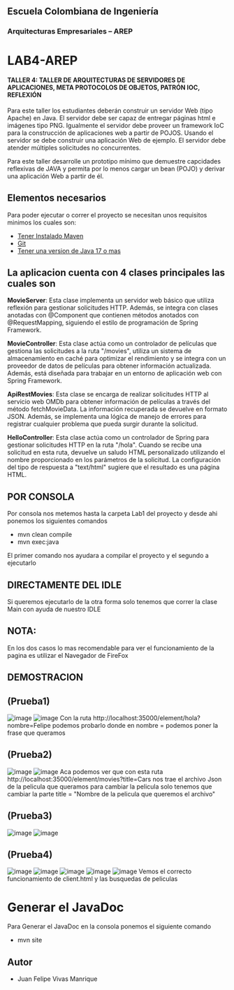 ## Escuela Colombiana de Ingeniería
### Arquitecturas Empresariales – AREP
# LAB4-AREP
#### TALLER 4: TALLER DE ARQUITECTURAS DE SERVIDORES DE APLICACIONES, META PROTOCOLOS DE OBJETOS, PATRÓN IOC, REFLEXIÓN
Para este taller los estudiantes deberán construir un servidor Web (tipo Apache) en Java. El servidor debe ser capaz de entregar páginas html e imágenes tipo PNG. Igualmente el servidor debe proveer un framework IoC para la construcción de aplicaciones web a partir de POJOS. Usando el servidor se debe construir una aplicación Web de ejemplo. El servidor debe atender múltiples solicitudes no concurrentes.

Para este taller desarrolle un prototipo mínimo que demuestre capcidades reflexivas de JAVA y permita por lo menos cargar un bean (POJO) y derivar una aplicación Web a partir de él. 

## Elementos necesarios 
Para poder ejecutar o correr el proyecto se necesitan unos requisitos minimos los cuales son:
* [Tener Instalado Maven](https://maven.apache.org/download.cgi)
* [Git](https://git-scm.com/downloads)
* [Tener una version de Java 17 o mas](https://www.oracle.com/co/java/technologies/downloads/)

## La aplicacion cuenta con 4 clases principales las cuales son

**MovieServer**: Esta clase implementa un servidor web básico que utiliza reflexión para gestionar solicitudes HTTP. Además, se integra con clases anotadas con @Component que contienen métodos anotados con @RequestMapping, siguiendo el estilo de programación de Spring Framework.

**MovieController**: Esta clase actúa como un controlador de películas que gestiona las solicitudes a la ruta "/movies", utiliza un sistema de almacenamiento en caché para optimizar el rendimiento y se integra con un proveedor de datos de películas para obtener información actualizada. Además, está diseñada para trabajar en un entorno de aplicación web con Spring Framework.

**ApiRestMovies**: Esta clase se encarga de realizar solicitudes HTTP al servicio web OMDb para obtener información de películas a través del método fetchMovieData. La información recuperada se devuelve en formato JSON. Además, se implementa una lógica de manejo de errores para registrar cualquier problema que pueda surgir durante la solicitud.

**HelloController**: Esta clase actúa como un controlador de Spring para gestionar solicitudes HTTP en la ruta "/hola". Cuando se recibe una solicitud en esta ruta, devuelve un saludo HTML personalizado utilizando el nombre proporcionado en los parámetros de la solicitud. La configuración del tipo de respuesta a "text/html" sugiere que el resultado es una página HTML.

## POR CONSOLA
Por consola nos metemos hasta la carpeta Lab1 del proyecto y desde ahi ponemos los siguientes comandos

* mvn clean compile
* mvn exec:java
  
El primer comando nos ayudara a compilar el proyecto y el segundo a ejecutarlo

## DIRECTAMENTE DEL IDLE
Si queremos ejecutarlo de la otra forma solo tenemos que correr la clase Main con ayuda de nuestro IDLE

## NOTA:
En los dos casos lo mas recomendable para ver el funcionamiento de la pagina es utilizar el Navegador de FireFox

## DEMOSTRACION
## (Prueba1)
![image](https://github.com/JuanFe2001/LAB4-AREP/assets/123691538/897ff5f0-59fd-4b3c-b089-4ef3ab05cfca)
![image](https://github.com/JuanFe2001/LAB4-AREP/assets/123691538/ddf7ec88-49e6-4ccc-ade7-69d4a9d2041b)
Con la ruta http://localhost:35000/element/hola?nombre=Felipe podemos probarlo donde en nombre =
podemos poner la frase que queramos
## (Prueba2)
![image](https://github.com/JuanFe2001/LAB4-AREP/assets/123691538/47d3f25a-b50c-4921-862b-cb4459d8fc6d)
![image](https://github.com/JuanFe2001/LAB4-AREP/assets/123691538/2d999b28-2dc2-4f32-8096-f2aa1b92dfb2)
Aca podemos ver que con esta ruta http://localhost:35000/element/movies?title=Cars nos trae el archivo Json de la pelicula
que queramos para cambiar la pelicula solo tenemos que cambiar la parte title = "Nombre de la pelicula que queremos el archivo"
## (Prueba3)
![image](https://github.com/JuanFe2001/LAB4-AREP/assets/123691538/073d1a46-35c4-49ba-9c45-f97a64a71f3b)
![image](https://github.com/JuanFe2001/LAB4-AREP/assets/123691538/437430d6-49c6-4ea2-b1cd-8efa2366cb36)
## (Prueba4)
![image](https://github.com/JuanFe2001/LAB4-AREP/assets/123691538/e81597a2-d5eb-4199-be92-ba9711a7a68a)
![image](https://github.com/JuanFe2001/LAB4-AREP/assets/123691538/977f59ec-aa26-4757-bf9d-a2c0a27fa67c)
![image](https://github.com/JuanFe2001/LAB4-AREP/assets/123691538/e85b87c4-7de7-4662-a6dc-4b2d26bb69fa)
![image](https://github.com/JuanFe2001/LAB4-AREP/assets/123691538/5656c5cd-136a-45c4-a5a2-94716c822c85)
![image](https://github.com/JuanFe2001/LAB4-AREP/assets/123691538/c5c3e4d2-855f-4e62-98d0-ca8f9e8c54f8)
Vemos el correcto funcionamiento de client.html y las busquedas de peliculas

# Generar el JavaDoc
Para Generar el JavaDoc en la consola ponemos el siguiente comando

* mvn site

## Autor
* Juan Felipe Vivas Manrique














